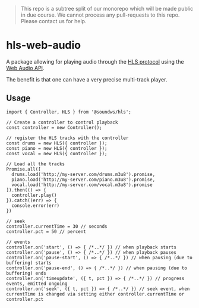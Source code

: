 > This repo is a subtree split of our monorepo which will be made public in due course. We cannot process any pull-requests to this repo. Please contact us for help.

# hls-web-audio

A package allowing for playing audio through the [HLS protocol](https://en.wikipedia.org/wiki/HTTP_Live_Streaming) using the [Web Audio API](https://developer.mozilla.org/en-US/docs/Web/API/Web_Audio_API).

The benefit is that one can have a very precise multi-track player.

## Usage

```JS
import { Controller, HLS } from '@soundws/hls';

// Create a controller to control playback
const controller = new Controller();

// register the HLS tracks with the controller
const drums = new HLS({ controller });
const piano = new HLS({ controller });
const vocal = new HLS({ controller });

// Load all the tracks
Promise.all([
  drums.load('http://my-server.com/drums.m3u8').promise,
  piano.load('http://my-server.com/piano.m3u8').promise,
  vocal.load('http://my-server.com/vocal.m3u8').promise
]).then(() => {
  controller.play()
}).catch((err) => {
  console.error(err)
})

// seek
controller.currentTime = 30 // seconds
controller.pct = 50 // percent

// events
controller.on('start', () => { /*..*/ }) // when playback starts
controller.on('pause', () => { /*..*/ }) // when playback pauses
controller.on('pause-start', () => { /*..*/ }) // when pausing (due to buffering) starts
controller.on('pause-end', () => { /*..*/ }) // when pausing (due to buffering) ends
controller.on('timeupdate', ({ t, pct }) => { /*..*/ }) // progress events, emitted ongoing
controller.on('seek', ({ t, pct }) => { /*..*/ }) // seek event, when currentTime is changed via setting either controller.currentTime or controller.pct
```
